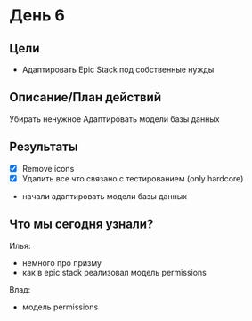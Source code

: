 # День 6

## Цели

- Адаптировать Epic Stack под собственные нужды

## Описание/План действий

Убирать ненужное
Адаптировать модели базы данных

## Результаты

- [x] Remove icons
- [x] Удалить все что связано с тестированием (only hardcore)

- начали адаптировать модели базы данных

## Что мы сегодня узнали?

Илья:

- немного про призму
- как в epic stack реализовал модель permissions

Влад:

- модель permissions
